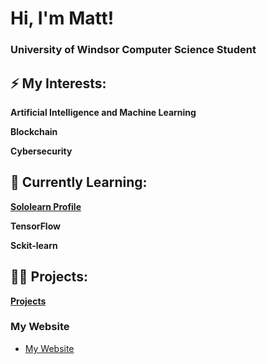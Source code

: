 <h1>Hi, I'm Matt! </h1> 
<h3> University of Windsor Computer Science Student </h3> 

<h2>⚡ My Interests:</h2>

  <b> Artificial Intelligence and Machine Learning </b>

  <b> Blockchain </b>

  <b> Cybersecurity </b>


<h2>🌱 Currently Learning:</h2>

**[Sololearn Profile](https://www.sololearn.com/profile/27933381)**

  <b> TensorFlow </b>
  
  <b> Sckit-learn </b>


<h2>👨‍💻 Projects:</h2>

  **[Projects](https://github.com/Matt-Muscedere/Projects)**
  
  <h3> My Website</h3>
  
  - [My Website](https://github.com/submit507/Website)
  
